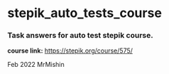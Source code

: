 # stepik_auto_tests_course

### Task answers for auto test stepik course.

**course link:** https://stepik.org/course/575/

Feb 2022
MrMishin